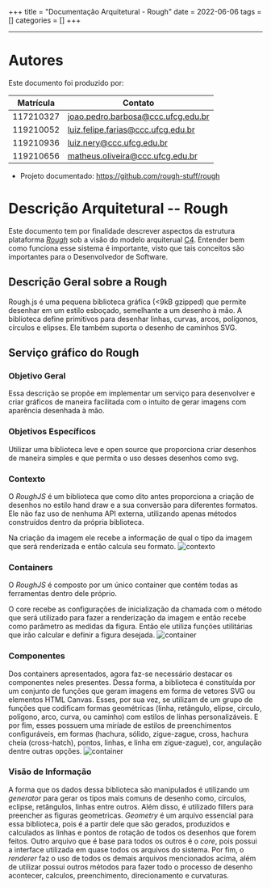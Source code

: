 +++
title = "Documentação Arquitetural - Rough"
date = 2022-06-06
tags = []
categories = []
+++

---

# Autores

Este documento foi produzido por:

| Matrícula | Contato                            |
| --------- | ---------------------------------- |
| 117210327 | joao.pedro.barbosa@ccc.ufcg.edu.br |
| 119210052 | luiz.felipe.farias@ccc.ufcg.edu.br |
| 119210936 | luiz.nery@ccc.ufcg.edu.br          |
| 119210656 | matheus.oliveira@ccc.ufcg.edu.br   |

- Projeto documentado: https://github.com/rough-stuff/rough

# Descrição Arquitetural -- Rough

Este documento tem por finalidade descrever aspectos da estrutura plataforma [_Rough_](https://roughjs.com/) sob a visão do modelo arquiterual [C4](https://c4model.com/). Entender bem como funciona esse sistema é importante, visto que tais conceitos são importantes para o Desenvolvedor de Software.

## Descrição Geral sobre a Rough

Rough.js é uma pequena biblioteca gráfica (<9kB gzipped) que permite desenhar em um estilo esboçado, semelhante a um desenho à mão. A biblioteca define primitivos para desenhar linhas, curvas, arcos, polígonos, círculos e elipses. Ele também suporta o desenho de caminhos SVG.

## Serviço gráfico do Rough

### Objetivo Geral

Essa descrição se propõe em implementar um serviço para desenvolver e criar gráficos de maneira facilitada com o intuito de gerar imagens com aparência desenhada à mão.

### Objetivos Específicos

Utilizar uma biblioteca leve e open source que proporciona criar desenhos de maneira simples e que permita o uso desses desenhos como svg.

### Contexto

O _RoughJS_ é um biblioteca que como dito antes proporciona a criação de desenhos no estilo hand draw e a sua conversão para diferentes formatos.
Ele não faz uso de nenhuma API externa, utilizando apenas métodos construídos dentro da própria biblioteca.

Na criação da imagem ele recebe a informação de qual o tipo da imagem que será renderizada e então calcula seu formato.
![contexto](/roughjs/context.png)

### Containers

O _RoughJS_ é composto por um único container que contém todas as ferramentas dentro dele próprio.

O core recebe as configurações de inicialização da chamada com o método que será utilizado para fazer a renderização da imagem e então recebe como parâmetro as medidas da figura.
Então ele utiliza funções utilitárias que irão calcular e definir a figura desejada.
![container](/roughjs/containers.png)

### Componentes

Dos containers apresentados, agora faz-se necessário destacar os componentes neles presentes. Dessa forma, a biblioteca é constituída por um conjunto de funções que geram imagens em forma de vetores SVG ou elementos HTML Canvas. Esses, por sua vez, se utilizam de um grupo de funções que codificam formas geométricas (linha, retângulo, elipse, circulo, polígono, arco, curva, ou caminho) com estilos de linhas personalizáveis. E por fim, esses possuem uma miríade de estilos de preenchimentos configuráveis, em formas (hachura, sólido, zigue-zague, cross, hachura cheia (cross-hatch), pontos, linhas, e linha em zigue-zague), cor, angulação dentre outras opções.
![container](/roughjs/components.png)

### Visão de Informação

A forma que os dados dessa biblioteca são manipulados é utilizando um _generator_ para gerar os tipos mais comuns de desenho como, circulos, eclipse, retângulos, linhas entre outros. Além disso, é utilizado fillers para preencher as figuras geometricas. _Geometry_ é um arquivo essencial para essa biblioteca, pois é a partir dele que são gerados, produzidos e calculados as linhas e pontos de rotação de todos os desenhos que forem feitos. Outro arquivo que é base para todos os outros é o _core_, pois possui a interface utilizada em quase todos os arquivos do sistema. Por fim, o _renderer_ faz o uso de todos os demais arquivos mencionados acima, além de utilizar possui outros métodos para fazer todo o processo de desenho acontecer, calculos, preenchimento, direcionamento e curvaturas.

